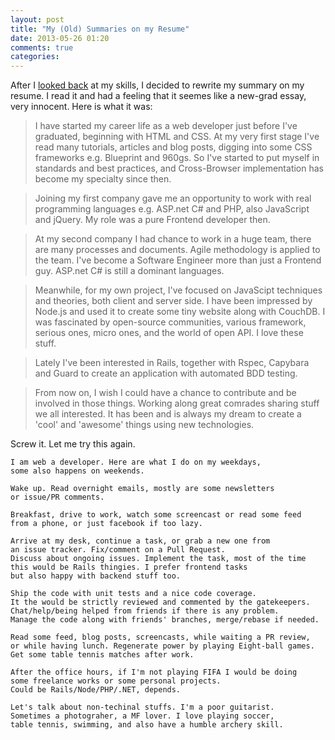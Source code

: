 ```yaml
---
layout: post
title: "My (Old) Summaries on my Resume"
date: 2013-05-26 01:20
comments: true
categories:
---
```


After I [looked back](/posts/2013/05/09/a-look-back-at-my-skills/) at my skills,
I decided to rewrite my summary on my resume. I read it and had a feeling that
it seemes like a new-grad essay, very innocent. Here is what it was:

> I have started my career life as a web developer just before I've graduated,
beginning with HTML and CSS. At my very first stage I've read many tutorials,
articles and blog posts, digging into some CSS frameworks e.g. Blueprint and 960gs.
So I've started to put myself in standards and best practices, and Cross-Browser
implementation has become my specialty since then.

> Joining my first company gave me an opportunity to work with real programming languages
e.g. ASP.net C# and PHP, also JavaScript and jQuery. My role was a pure Frontend developer then.

> At my second company I had chance to work in a huge team, there are many processes
and documents. Agile methodology is applied to the team. I've become
a Software Engineer more than just a Frontend guy. ASP.net C# is still a dominant languages.

> Meanwhile, for my own project, I've focused on JavaScipt techniques and theories,
both client and server side. I have been impressed by Node.js and used it
to create some tiny website along with CouchDB. I was fascinated by
open-source communities, various framework, serious ones, micro ones,
and the world of open API. I love these stuff.

> Lately I've been interested in Rails, together with Rspec, Capybara and Guard
to create an application with automated BDD testing.

> From now on, I wish I could have a chance to contribute and be involved
in those things. Working along great comrades sharing stuff we all interested.
It has been and is always my dream to create a 'cool' and 'awesome' things
using new technologies.

Screw it. Let me try this again.

    I am web a developer. Here are what I do on my weekdays,
    some also happens on weekends.

    Wake up. Read overnight emails, mostly are some newsletters
    or issue/PR comments.

    Breakfast, drive to work, watch some screencast or read some feed
    from a phone, or just facebook if too lazy.

    Arrive at my desk, continue a task, or grab a new one from
    an issue tracker. Fix/comment on a Pull Request.
    Discuss about ongoing issues. Implement the task, most of the time
    this would be Rails thingies. I prefer frontend tasks
    but also happy with backend stuff too.

    Ship the code with unit tests and a nice code coverage.
    It the would be strictly reviewed and commented by the gatekeepers.
    Chat/help/being helped from friends if there is any problem.
    Manage the code along with friends' branches, merge/rebase if needed.

    Read some feed, blog posts, screencasts, while waiting a PR review,
    or while having lunch. Regenerate power by playing Eight-ball games.
    Get some table tennis matches after work.

    After the office hours, if I'm not playing FIFA I would be doing
    some freelance works or some personal projects.
    Could be Rails/Node/PHP/.NET, depends.

    Let's talk about non-techinal stuffs. I'm a poor guitarist.
    Sometimes a photograher, a MF lover. I love playing soccer,
    table tennis, swimming, and also have a humble archery skill.
